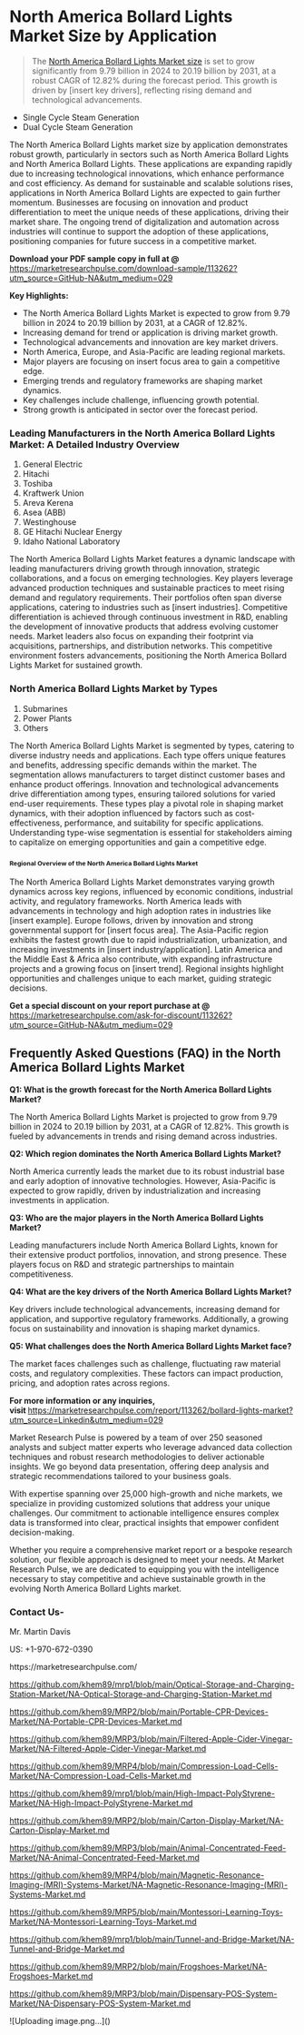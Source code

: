 <h1>North America Bollard Lights Market&nbsp;Size by Application</h1><blockquote><p>The <a href="https://marketresearchpulse.com/download-sample/113262?utm_source=GitHub-NA&amp;utm_medium=029">North America Bollard Lights Market size</a> is set to grow significantly from 9.79 billion in 2024 to 20.19 billion by 2031, at a robust CAGR of 12.82% during the forecast period. This growth is driven by [insert key drivers], reflecting rising demand and technological advancements.</p></blockquote><ul><li>Single Cycle Steam Generation<li> Dual Cycle Steam Generation</li></ul><p>The North America Bollard Lights market size by application demonstrates robust growth, particularly in sectors such as North America Bollard Lights and North America Bollard Lights. These applications are expanding rapidly due to increasing technological innovations, which enhance performance and cost efficiency. As demand for sustainable and scalable solutions rises, applications in North America Bollard Lights are expected to gain further momentum. Businesses are focusing on innovation and product differentiation to meet the unique needs of these applications, driving their market share. The ongoing trend of digitalization and automation across industries will continue to support the adoption of these applications, positioning companies for future success in a competitive market.</p><p><strong>Download your PDF sample copy in full at @ </strong><a href="https://marketresearchpulse.com/download-sample/113262?utm_source=GitHub-NA&amp;utm_medium=029">https://marketresearchpulse.com/download-sample/113262?utm_source=GitHub-NA&amp;utm_medium=029</a></p><p><strong>Key Highlights: </strong></p><ul><li>The North America Bollard Lights Market is expected to grow from 9.79 billion in 2024 to 20.19 billion by 2031, at a CAGR of 12.82%.</li><li>Increasing demand for trend or application is driving market growth.</li><li>Technological advancements and innovation are key market drivers.</li><li>North America, Europe, and Asia-Pacific are leading regional markets.</li><li>Major players are focusing on insert focus area to gain a competitive edge.</li><li>Emerging trends and regulatory frameworks are shaping market dynamics.</li><li>Key challenges include challenge, influencing growth potential.</li><li>Strong growth is anticipated in sector over the forecast period.</li></ul><h3>Leading Manufacturers in the North America Bollard Lights Market: A Detailed Industry Overview</h3><ol><li>General Electric</li><li>Hitachi</li><li>Toshiba</li><li>Kraftwerk Union</li><li>Areva Kerena</li><li>Asea (ABB)</li><li>Westinghouse</li><li>GE Hitachi Nuclear Energy</li><li>Idaho National Laboratory</li></ol><div class="flex max-w-full flex-col flex-grow"><div class="min-h-8 text-message flex w-full flex-col items-end gap-2 whitespace-normal break-words [.text-message+&amp;]:mt-5" dir="auto" data-message-author-role="assistant" data-message-id="fd8432e4-4910-450d-b182-61b7bfb0a01f" data-message-model-slug="gpt-4o"><div class="flex w-full flex-col gap-1 empty:hidden first:pt-[3px]"><div class="markdown prose w-full break-words dark:prose-invert light"><p>The North America Bollard Lights Market features a dynamic landscape with leading manufacturers driving growth through innovation, strategic collaborations, and a focus on emerging technologies. Key players leverage advanced production techniques and sustainable practices to meet rising demand and regulatory requirements. Their portfolios often span diverse applications, catering to industries such as [insert industries]. Competitive differentiation is achieved through continuous investment in R&amp;D, enabling the development of innovative products that address evolving customer needs. Market leaders also focus on expanding their footprint via acquisitions, partnerships, and distribution networks. This competitive environment fosters advancements, positioning the North America Bollard Lights Market for sustained growth.</p></div></div></div></div><h3>North America Bollard Lights Market by Types</h3><ol><li>Submarines<li> Power Plants<li> Others</li></ol><div class="flex max-w-full flex-col flex-grow"><div class="min-h-8 text-message flex w-full flex-col items-end gap-2 whitespace-normal break-words [.text-message+&amp;]:mt-5" dir="auto" data-message-author-role="assistant" data-message-id="084470be-0bb7-4664-bddf-5156b4f41249" data-message-model-slug="gpt-4o-mini"><div class="flex w-full flex-col gap-1 empty:hidden first:pt-[3px]"><div class="markdown prose w-full break-words dark:prose-invert light"><p>The North America Bollard Lights Market is segmented by types, catering to diverse industry needs and applications. Each type offers unique features and benefits, addressing specific demands within the market. The segmentation allows manufacturers to target distinct customer bases and enhance product offerings. Innovation and technological advancements drive differentiation among types, ensuring tailored solutions for varied end-user requirements. These types play a pivotal role in shaping market dynamics, with their adoption influenced by factors such as cost-effectiveness, performance, and suitability for specific applications. Understanding type-wise segmentation is essential for stakeholders aiming to capitalize on emerging opportunities and gain a competitive edge.</p></div></div></div></div><h3><span style="font-size: 11px;">Regional Overview of the North America Bollard Lights Market</span></h3><div class="flex max-w-full flex-col flex-grow"><div class="min-h-8 text-message flex w-full flex-col items-end gap-2 whitespace-normal break-words [.text-message+&amp;]:mt-5" dir="auto" data-message-author-role="assistant" data-message-id="e9038762-ce64-4e30-91c9-9bd413514231" data-message-model-slug="gpt-4o-mini"><div class="flex w-full flex-col gap-1 empty:hidden first:pt-[3px]"><div class="markdown prose w-full break-words dark:prose-invert light"><p>The North America Bollard Lights Market demonstrates varying growth dynamics across key regions, influenced by economic conditions, industrial activity, and regulatory frameworks. North America leads with advancements in technology and high adoption rates in industries like [insert example]. Europe follows, driven by innovation and strong governmental support for [insert focus area]. The Asia-Pacific region exhibits the fastest growth due to rapid industrialization, urbanization, and increasing investments in [insert industry/application]. Latin America and the Middle East &amp; Africa also contribute, with expanding infrastructure projects and a growing focus on [insert trend]. Regional insights highlight opportunities and challenges unique to each market, guiding strategic decisions.</p></div></div></div></div><p><strong>Get a special discount on your report purchase at @ </strong><a href="https://marketresearchpulse.com/ask-for-discount/113262?utm_source=GitHub-NA&amp;utm_medium=029">https://marketresearchpulse.com/ask-for-discount/113262?utm_source=GitHub-NA&amp;utm_medium=029</a></p><h2>Frequently Asked Questions (FAQ) in the North America Bollard Lights Market</h2><p><strong>Q1: What is the growth forecast for the North America Bollard Lights Market?</strong></p><p>The North America Bollard Lights Market is projected to grow from 9.79 billion in 2024 to 20.19 billion by 2031, at a CAGR of 12.82%. This growth is fueled by advancements in trends and rising demand across industries.</p><p><strong>Q2: Which region dominates the North America Bollard Lights Market?</strong></p><p>North America currently leads the market due to its robust industrial base and early adoption of innovative technologies. However, Asia-Pacific is expected to grow rapidly, driven by industrialization and increasing investments in application.</p><p><strong>Q3: Who are the major players in the North America Bollard Lights Market?</strong></p><p>Leading manufacturers include North America Bollard Lights, known for their extensive product portfolios, innovation, and strong presence. These players focus on R&amp;D and strategic partnerships to maintain competitiveness.</p><p><strong>Q4: What are the key drivers of the North America Bollard Lights Market?</strong></p><p>Key drivers include technological advancements, increasing demand for application, and supportive regulatory frameworks. Additionally, a growing focus on sustainability and innovation is shaping market dynamics.</p><p><strong>Q5: What challenges does the North America Bollard Lights Market face?</strong></p><p>The market faces challenges such as challenge, fluctuating raw material costs, and regulatory complexities. These factors can impact production, pricing, and adoption rates across regions.</p><p><strong>For more information or any inquiries, visit&nbsp;</strong><a href="https://marketresearchpulse.com/report/113262/bollard-lights-market?utm_source=Linkedin&utm_medium=029">https://marketresearchpulse.com/report/113262/bollard-lights-market?utm_source=Linkedin&utm_medium=029</a></p><p>Market Research Pulse is powered by a team of over 250 seasoned analysts and subject matter experts who leverage advanced data collection techniques and robust research methodologies to deliver actionable insights. We go beyond data presentation, offering deep analysis and strategic recommendations tailored to your business goals.</p><p>With expertise spanning over 25,000 high-growth and niche markets, we specialize in providing customized solutions that address your unique challenges. Our commitment to actionable intelligence ensures complex data is transformed into clear, practical insights that empower confident decision-making.</p><p>Whether you require a comprehensive market report or a bespoke research solution, our flexible approach is designed to meet your needs. At Market Research Pulse, we are dedicated to equipping you with the intelligence necessary to stay competitive and achieve sustainable growth in the evolving North America Bollard Lights market.</p><h3><strong>Contact Us-</strong></h3><p>Mr. Martin Davis</p><p>US: +1-970-672-0390</p><p>https://marketresearchpulse.com/</p><p><a href="https://github.com/khem89/mrp1/blob/main/Optical-Storage-and-Charging-Station-Market/NA-Optical-Storage-and-Charging-Station-Market.md">https://github.com/khem89/mrp1/blob/main/Optical-Storage-and-Charging-Station-Market/NA-Optical-Storage-and-Charging-Station-Market.md</a></p><p><a href="https://github.com/khem89/MRP2/blob/main/Portable-CPR-Devices-Market/NA-Portable-CPR-Devices-Market.md">https://github.com/khem89/MRP2/blob/main/Portable-CPR-Devices-Market/NA-Portable-CPR-Devices-Market.md</a></p><p><a href="https://github.com/khem89/MRP3/blob/main/Filtered-Apple-Cider-Vinegar-Market/NA-Filtered-Apple-Cider-Vinegar-Market.md">https://github.com/khem89/MRP3/blob/main/Filtered-Apple-Cider-Vinegar-Market/NA-Filtered-Apple-Cider-Vinegar-Market.md</a></p><p><a href="https://github.com/khem89/MRP4/blob/main/Compression-Load-Cells-Market/NA-Compression-Load-Cells-Market.md">https://github.com/khem89/MRP4/blob/main/Compression-Load-Cells-Market/NA-Compression-Load-Cells-Market.md</a></p><p><a href="https://github.com/khem89/mrp1/blob/main/High-Impact-PolyStyrene-Market/NA-High-Impact-PolyStyrene-Market.md">https://github.com/khem89/mrp1/blob/main/High-Impact-PolyStyrene-Market/NA-High-Impact-PolyStyrene-Market.md</a></p><p><a href="https://github.com/khem89/MRP2/blob/main/Carton-Display-Market/NA-Carton-Display-Market.md">https://github.com/khem89/MRP2/blob/main/Carton-Display-Market/NA-Carton-Display-Market.md</a></p><p><a href="https://github.com/khem89/MRP3/blob/main/Animal-Concentrated-Feed-Market/NA-Animal-Concentrated-Feed-Market.md">https://github.com/khem89/MRP3/blob/main/Animal-Concentrated-Feed-Market/NA-Animal-Concentrated-Feed-Market.md</a></p><p><a href="https://github.com/khem89/MRP4/blob/main/Magnetic-Resonance-Imaging-(MRI)-Systems-Market/NA-Magnetic-Resonance-Imaging-(MRI)-Systems-Market.md">https://github.com/khem89/MRP4/blob/main/Magnetic-Resonance-Imaging-(MRI)-Systems-Market/NA-Magnetic-Resonance-Imaging-(MRI)-Systems-Market.md</a></p><p><a href="https://github.com/khem89/MRP5/blob/main/Montessori-Learning-Toys-Market/NA-Montessori-Learning-Toys-Market.md">https://github.com/khem89/MRP5/blob/main/Montessori-Learning-Toys-Market/NA-Montessori-Learning-Toys-Market.md</a></p><p><a href="https://github.com/khem89/mrp1/blob/main/Tunnel-and-Bridge-Market/NA-Tunnel-and-Bridge-Market.md">https://github.com/khem89/mrp1/blob/main/Tunnel-and-Bridge-Market/NA-Tunnel-and-Bridge-Market.md</a></p><p><a href="https://github.com/khem89/MRP2/blob/main/Frogshoes-Market/NA-Frogshoes-Market.md">https://github.com/khem89/MRP2/blob/main/Frogshoes-Market/NA-Frogshoes-Market.md</a></p><p><a href="https://github.com/khem89/MRP3/blob/main/Dispensary-POS-System-Market/NA-Dispensary-POS-System-Market.md">https://github.com/khem89/MRP3/blob/main/Dispensary-POS-System-Market/NA-Dispensary-POS-System-Market.md</a></p>
![Uploading image.png…]()

